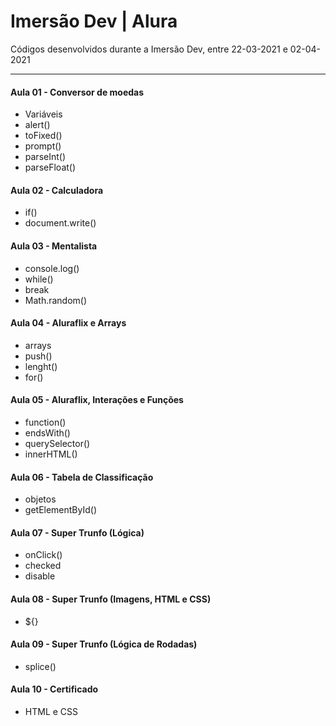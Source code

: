 # Imersão Dev | Alura

Códigos desenvolvidos durante a Imersão Dev, entre 22-03-2021 e 02-04-2021



---

#### Aula 01 - Conversor de moedas

* Variáveis
* alert()
* toFixed()
* prompt()
* parseInt()
* parseFloat()


#### Aula 02 - Calculadora

* if()
* document.write()

#### Aula 03 - Mentalista

* console.log()
* while()
* break
* Math.random()

#### Aula 04 - Aluraflix e Arrays

* arrays
* push()
* lenght()
* for()

#### Aula 05 - Aluraflix, Interações e Funções

* function()
* endsWith()
* querySelector()
* innerHTML()

#### Aula 06 - Tabela de Classificação

* objetos
* getElementById()

#### Aula 07 - Super Trunfo (Lógica)

* onClick()
* checked
* disable

#### Aula 08 - Super Trunfo (Imagens, HTML e CSS)

* ${}

#### Aula 09 - Super Trunfo (Lógica de Rodadas)

* splice()

#### Aula 10 - Certificado

* HTML e CSS